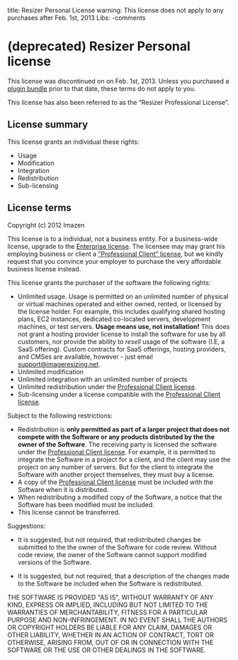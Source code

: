 title: Resizer Personal License
warning: This license does not apply to any purchases after Feb. 1st, 2013
Libs: -comments

# (deprecated) Resizer Personal license


This license was discontinued on on Feb. 1st, 2013. Unless you purchased a  [plugin bundle](/plugins/bundles) prior to that date, these terms do not apply to you. 

This license has also been referred to as the “Resizer Professional License”.

## License summary

This license grants an individual these rights:

 * Usage
 * Modification
 * Integration
 * Redistribution
 * Sub-licensing

## License terms

Copyright (c) 2012 Imazen

This license is to a individual, not a business entity.  For a business-wide license, upgrade to the [Enterprise license][enterprise].
The licensee may may grant his employing business or client a ["Professional Client" license][proclient], but we kindly request that you convince your employer to purchase the very affordable business license instead. 

This license grants the purchaser of the software the following rights:

 * Unlimited usage. Usage is permitted on an unlimited number of physical or virtual machines operated and either owned, rented, or licensed by the license holder. For example, this includes qualifying shared hosting plans, EC2 instances, dedicated co-located servers, development machines, or test servers. **Usage means use, not installation!** This does not grant a hosting provider license to install the software for use by all customers, nor provide the ability to *resell* usage of the software (I.E, a SaaS offering). Custom contracts for SaaS offerings, hosting providers, and CMSes are available, however - just email support@imageresizing.net.
 * Unlimited modification
 * Unlimited integration with an unlimited number of projects
 * Unlimited redistribution under the [Professional Client license][proclient].
 * Sub-licensing under a license compatible with the [Professional Client license][proclient].

Subject to the following restrictions:

 * Redistribution is **only permitted as part of a larger project that does not compete with the Software or any products distributed by the the owner of the Software**. The receiving party is licensed the software under the [Professional Client license][proclient].
  	For example, it is permitted to integrate the Software in a project for a client, and the client may use the project on any number of servers. But for the client to integrate the Software with another project themselves, they must buy  a license. 
 * A copy of the [Professional Client license][proclient] must be included with the Software when it is distributed.
 * When redistributing a modified copy of the Software, a notice that the Software has been modified must be included.
 * This license cannot be transferred.

Suggestions:

 * It is suggested, but not required, that redistributed changes be submitted to the the owner of the Software for code review. Without code review, the owner of the Software cannot support modified versions of the Software.

 * It is suggested, but not required, that a description of the changes made to the Software be included when the Software is redistributed.

THE SOFTWARE IS PROVIDED "AS IS", WITHOUT WARRANTY OF ANY KIND, EXPRESS OR
IMPLIED, INCLUDING BUT NOT LIMITED TO THE WARRANTIES OF MERCHANTABILITY,
FITNESS FOR A PARTICULAR PURPOSE AND NON-INFRINGEMENT. IN NO EVENT SHALL THE
AUTHORS OR COPYRIGHT HOLDERS BE LIABLE FOR ANY CLAIM, DAMAGES OR OTHER
LIABILITY, WHETHER IN AN ACTION OF CONTRACT, TORT OR OTHERWISE, ARISING FROM,
OUT OF OR IN CONNECTION WITH THE SOFTWARE OR THE USE OR OTHER DEALINGS IN
THE SOFTWARE.


[freedom]: /licenses/freedom  "Resizer Freedom License"
[trial]: /licenses/trial  "Resizer Trial License"
[pro]: /licenses/pro  "Resizer Professional License"
[proclient]: /licenses/proclient  "Resizer Professional Client License"
[enterprise]: /licenses/enterprise  "Resizer Enterprise License"
[oem]: /licenses/oem  "Resizer OEM License"